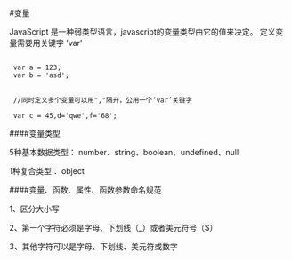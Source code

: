 #变量


JavaScript 是一种弱类型语言，javascript的变量类型由它的值来决定。 定义变量需要用关键字 'var'

```

 var a = 123;
 var b = 'asd';
 

 //同时定义多个变量可以用","隔开，公用一个‘var’关键字

 var c = 45,d='qwe',f='68';
 ```
 
 
####变量类型

5种基本数据类型：
number、string、boolean、undefined、null

1种复合类型：
object

####变量、函数、属性、函数参数命名规范

1、区分大小写

2、第一个字符必须是字母、下划线（_）或者美元符号（$）

3、其他字符可以是字母、下划线、美元符或数字

